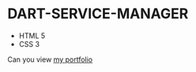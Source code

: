 # DART-SERVICE-MANAGER
- HTML 5
- CSS 3
  
Can you view [my portfolio](https://20artem04.github.io/Portfolio-DART-SERVICE-MANAGER-/)
